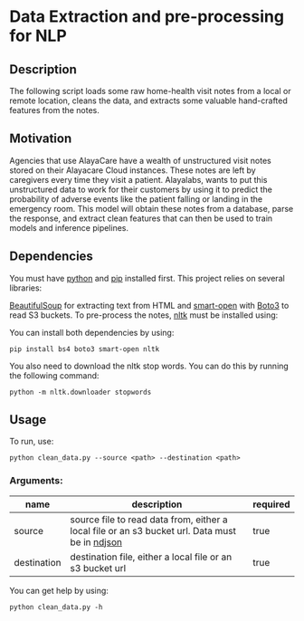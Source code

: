 # Data Extraction and pre-processing for NLP

## Description

The following script loads some raw home-health visit notes from a local or remote location, cleans the data, and extracts some valuable hand-crafted features from the notes. 

## Motivation 

Agencies that use AlayaCare have a wealth of unstructured visit notes stored on their Alayacare Cloud instances. These notes are left by caregivers every time they visit a patient. Alayalabs, wants to put this unstructured data to work for their customers by using it to predict the probability of adverse events like the patient falling or landing in the emergency room. This model will obtain these notes from a database, parse the response, and extract clean features that can then be used to train models and inference pipelines.

## Dependencies 

 You must have [python](https://www.python.org/downloads/) and [pip](https://pip.pypa.io/en/stable/installation/) installed first. This project relies on several libraries:
 
[BeautifulSoup](https://www.crummy.com/software/BeautifulSoup/bs4/doc/) for extracting text from HTML and [smart-open](https://pypi.org/project/smart-open/) with [Boto3](https://aws.amazon.com/sdk-for-python/?nc=hl&pg=gs&p=s3) to read S3 buckets. To pre-process the notes, [nltk](https://www.nltk.org/install.html) must be installed using: 

You can install both dependencies by using:

```
pip install bs4 boto3 smart-open nltk
```
You also need to download the nltk stop words. You can do this by running the following command: 
```
python -m nltk.downloader stopwords
```

## Usage

To run, use: 

```
python clean_data.py --source <path> --destination <path>
```

### Arguments:

|name|description|required|
|---|---|---|
|source|source file to read data from, either a local file or an s3 bucket url. Data must be in [ndjson](http://ndjson.org/) |true|
|destination|destination file, either a local file or an s3 bucket url|true|

You can get help by using: 

```
python clean_data.py -h
```
